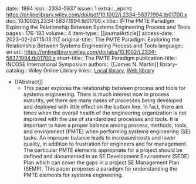 date:: 1994
issn:: 2334-5837
issue:: 1
extra:: _eprint: https://onlinelibrary.wiley.com/doi/pdf/10.1002/j.2334-5837.1994.tb01700.x
doi:: 10.1002/j.2334-5837.1994.tb01700.x
title:: @The PMTE Paradigm Exploring the Relationship Between Systems Engineering Process and Tools
pages:: 176-183
volume:: 4
item-type:: [[journalArticle]]
access-date:: 2023-02-24T15:13:11Z
original-title:: The PMTE Paradigm: Exploring the Relationship Between Systems Engineering Process and Tools
language:: en
url:: https://onlinelibrary.wiley.com/doi/abs/10.1002/j.2334-5837.1994.tb01700.x
short-title:: The PMTE Paradigm
publication-title:: INCOSE International Symposium
authors:: [[James N. Martin]]
library-catalog:: Wiley Online Library
links:: [Local library](zotero://select/library/items/HPMTKJEB), [Web library](https://www.zotero.org/users/6520516/items/HPMTKJEB)

- [[Abstract]]
	- This paper explores the relationship between process and tools for systems engineering. There is much interest now in process maturity, yet there are many cases of processes being developed and deployed with little effect on the bottom line. In fact, there are times when the overall health of the engineering organization is not improved with the use of standardized processes and tools. It is important to have a proper balance among process, methods, tools, and environment (PMTE) when performing systems engineering (SE) tasks. An improper balance leads to increased costs and lower quality, in addition to frustration for engineers and for management. The particular PMTE elements appropriate for a project should be defined and documented in an SE Development Environment (SEDE) Plan which can cover the gaps in a project SE Management Plan (SEMP). This paper proposes a paradigm for understanding the PMTE elements for systems engineering.